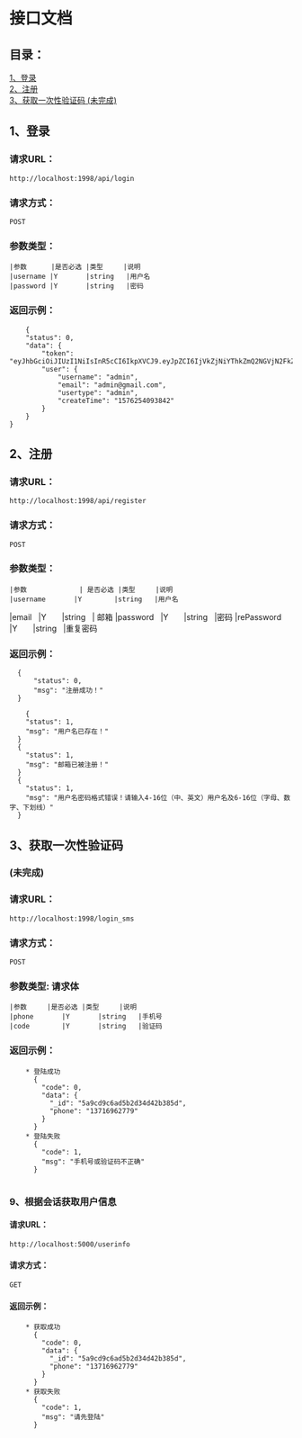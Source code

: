 # 接口文档

## 目录：
[1、登录](#1登录)<br/>
[2、注册](#2注册)<br/>
[3、获取一次性验证码 (未完成)](#3获取一次性验证码)<br/>

## 1、登录
     
### 请求URL：
	http://localhost:1998/api/login

### 请求方式：
	POST

### 参数类型：

	|参数		 |是否必选 |类型     |说明
	|username |Y       |string   |用户名
	|password |Y       |string   |密码

### 返回示例：
```
	{
    "status": 0,
    "data": {
        "token": "eyJhbGciOiJIUzI1NiIsInR5cCI6IkpXVCJ9.eyJpZCI6IjVkZjNiYThkZmQ2NGVjN2FkZmU4MjE1YiIsImlhdCI6MTU3NjI1ODg4MCwiZXhwIjoxNTc2ODYzNjgwfQ.ZPYQVe78Px48X5_rIcJVPHCowToFOVWt_PIzpyFHXMw",
        "user": {
            "username": "admin",
            "email": "admin@gmail.com",
            "usertype": "admin",
            "createTime": "1576254093842"
        }
    }
}
```
## 2、注册

### 请求URL：
	http://localhost:1998/api/register

### 请求方式：
	POST

### 参数类型：

	|参数		        | 是否必选 |类型     |说明
	|username       |Y        |string   |用户名
  |email       |Y        |string   | 邮箱
	|password       |Y        |string   |密码
	|rePassword     |Y        |string   |重复密码
	

### 返回示例：
```
  {
      "status": 0,
      "msg": "注册成功！"
  }

	{
    "status": 1,
    "msg": "用户名已存在！"
  }
  {
    "status": 1,
    "msg": "邮箱已被注册！"
  }
  {
    "status": 1,
    "msg": "用户名密码格式错误！请输入4-16位（中、英文）用户名及6-16位（字母、数字、下划线）"
  }
```
## 3、获取一次性验证码 
### (未完成)
     
### 请求URL：
	http://localhost:1998/login_sms

### 请求方式：
	POST

### 参数类型: 请求体

	|参数		|是否必选 |类型     |说明
	|phone       |Y       |string   |手机号
	|code        |Y       |string   |验证码

### 返回示例：
```
    * 登陆成功
      {
        "code": 0,
        "data": {
          "_id": "5a9cd9c6ad5b2d34d42b385d",
          "phone": "13716962779"
        }
      }
    * 登陆失败
      {
        "code": 1,
        "msg": "手机号或验证码不正确"
      }
      
```
### 9、根据会话获取用户信息

#### 请求URL：
	http://localhost:5000/userinfo

#### 请求方式：
	GET

#### 返回示例：

```
	* 获取成功
      {
        "code": 0,
        "data": {
          "_id": "5a9cd9c6ad5b2d34d42b385d",
          "phone": "13716962779"
        }
      }
    * 获取失败
      {
        "code": 1,
        "msg": "请先登陆"
      }
```